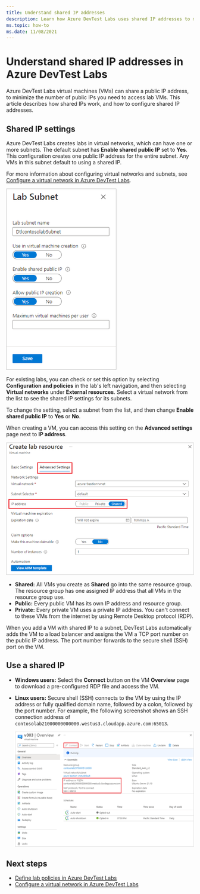 ```yaml
---
title: Understand shared IP addresses
description: Learn how Azure DevTest Labs uses shared IP addresses to minimize the public IP addresses you need to access your lab VMs.
ms.topic: how-to
ms.date: 11/08/2021
---
```


# Understand shared IP addresses in Azure DevTest Labs

Azure DevTest Labs virtual machines (VMs) can share a public IP address, to minimize the number of public IPs you need to access lab VMs.  This article describes how shared IPs work, and how to configure shared IP addresses.

## Shared IP settings

Azure DevTest Labs creates labs in virtual networks, which can have one or more subnets. The default subnet has **Enable shared public IP** set to **Yes**.  This configuration creates one public IP address for the entire subnet. Any VMs in this subnet default to using a shared IP.

For more information about configuring virtual networks and subnets, see [Configure a virtual network in Azure DevTest Labs](devtest-lab-configure-vnet.md).

![Screenshot that shows the Shared I P setting on the Lab Subnet page.](media/devtest-lab-shared-ip/lab-subnet.png)

For existing labs, you can check or set this option by selecting **Configuration and policies** in the lab's left navigation, and then selecting **Virtual networks** under **External resources**. Select a virtual network from the list to see the shared IP settings for its subnets.

To change the setting, select a subnet from the list, and then change **Enable shared public IP** to **Yes** or **No**.

When creating a VM, you can access this setting on the **Advanced settings** page next to **IP address**.

![Screenshot that shows the Shared I P setting in Advanced Settings when creating a new V M.](media/devtest-lab-shared-ip/new-vm.png)

- **Shared:** All VMs you create as **Shared** go into the same resource group. The resource group has one assigned IP address that all VMs in the resource group use.
- **Public:** Every public VM has its own IP address and resource group.
- **Private:** Every private VM uses a private IP address. You can't connect to these VMs from the internet by using Remote Desktop protocol (RDP).

When you add a VM with shared IP to a subnet, DevTest Labs automatically adds the VM to a load balancer and assigns the VM a TCP port number on the public IP address. The port number forwards to the secure shell (SSH) port on the VM.

## Use a shared IP

- **Windows users:** Select the **Connect** button on the VM **Overview** page to download a pre-configured RDP file and access the VM.

- **Linux users:** Secure shell (SSH) connects to the VM by using the IP address or fully qualified domain name, followed by a colon, followed by the port number. For example, the following screenshot shows an SSH connection address of `contosolab21000000000000.westus3.cloudapp.azure.com:65013`.

  ![Screenshot that shows the R D P and S S H connection options on a VM Overview page.](media/devtest-lab-shared-ip/vm-info.png)

## Next steps

- [Define lab policies in Azure DevTest Labs](devtest-lab-set-lab-policy.md)
- [Configure a virtual network in Azure DevTest Labs](devtest-lab-configure-vnet.md)
